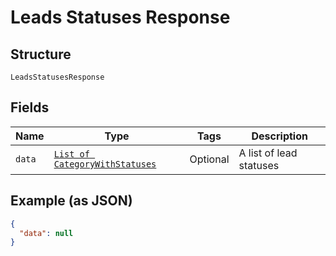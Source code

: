 
# Leads Statuses Response

## Structure

`LeadsStatusesResponse`

## Fields

| Name | Type | Tags | Description |
|  --- | --- | --- | --- |
| `data` | [`List of CategoryWithStatuses`](../../doc/models/category-with-statuses.md) | Optional | A list of lead statuses |

## Example (as JSON)

```json
{
  "data": null
}
```

